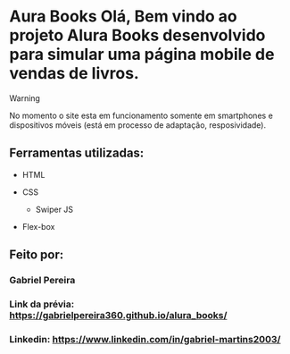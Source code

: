 # Aura Books Olá, Bem vindo ao projeto Alura Books desenvolvido para simular uma página mobile de vendas de livros.

> [!WARNING]
>  No momento o site esta em funcionamento somente em smartphones e dispositivos móveis (está em processo de adaptação, resposividade).


## Ferramentas utilizadas:

* HTML

* CSS
  * Swiper JS

* Flex-box

## Feito por:

### Gabriel Pereira

### Link da prévia: https://gabrielpereira360.github.io/alura_books/

### Linkedin: https://www.linkedin.com/in/gabriel-martins2003/
